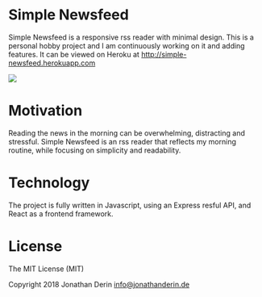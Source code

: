 # Simple Newsfeed
Simple Newsfeed is a responsive rss reader with minimal design. This is a personal hobby project and I am continuously working on it and adding features.
It can be viewed on Heroku at http://simple-newsfeed.herokuapp.com

<img src="media/mockup.png" align="center" />

# Motivation
Reading the news in the morning can be overwhelming, distracting and stressful. 
Simple Newsfeed is an rss reader that reflects my morning routine, while focusing on simplicity and readability. 

# Technology
The project is fully written in Javascript, using an Express resful API, and React as a frontend framework.  

# License

The MIT License (MIT)

Copyright 2018 Jonathan Derin <info@jonathanderin.de>



